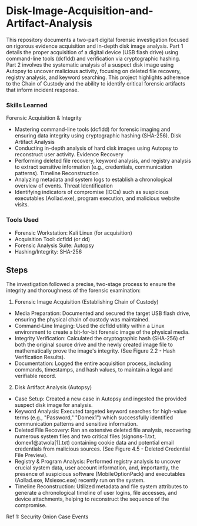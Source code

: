 # Disk-Image-Acquisition-and-Artifact-Analysis

This repository documents a two-part digital forensic investigation focused on rigorous evidence acquisition and in-depth disk image analysis. Part 1 details the proper acquisition of a digital device (USB flash drive) using command-line tools (dcfldd) and verification via cryptographic hashing. Part 2 involves the systematic analysis of a suspect disk image using Autopsy to uncover malicious activity, focusing on deleted file recovery, registry analysis, and keyword searching. This project highlights adherence to the Chain of Custody and the ability to identify critical forensic artifacts that inform incident response.

### Skills Learned

Forensic Acquisition & Integrity
- Mastering command-line tools (dcfldd) for forensic imaging and ensuring data integrity using cryptographic hashing (SHA-256).
Disk Artifact Analysis
- Conducting in-depth analysis of hard disk images using Autopsy to reconstruct user activity.
Evidence Recovery
- Performing deleted file recovery, keyword analysis, and registry analysis to extract sensitive information (e.g., credentials, communication patterns).
Timeline Reconstruction
- Analyzing metadata and system logs to establish a chronological overview of events.
Threat Identification
- Identifying indicators of compromise (IOCs) such as suspicious executables (Aollad.exe), program execution, and malicious website visits.

### Tools Used

- Forensic Workstation: Kali Linux (for acquisition)
- Acquisition Tool: dcfldd (or dd)
- Forensic Analysis Suite: Autopsy
- Hashing/Integrity: SHA-256

## Steps

The investigation followed a precise, two-stage process to ensure the integrity and thoroughness of the forensic examination:

1. Forensic Image Acquisition (Establishing Chain of Custody)

- Media Preparation: Documented and secured the target USB flash drive, ensuring the physical chain of custody was maintained.
- Command-Line Imaging: Used the dcfldd utility within a Linux environment to create a bit-for-bit forensic image of the physical media.
- Integrity Verification: Calculated the cryptographic hash (SHA-256) of both the original source drive and the newly created image file to mathematically prove the image's integrity. (See Figure 2.2 - Hash Verification Results).
- Documentation: Logged the entire acquisition process, including commands, timestamps, and hash values, to maintain a legal and verifiable record.

2. Disk Artifact Analysis (Autopsy)

- Case Setup: Created a new case in Autopsy and ingested the provided suspect disk image for analysis.
- Keyword Analysis: Executed targeted keyword searches for high-value terms (e.g., "Password," "Domex1") which successfully identified communication patterns and sensitive information.
- Deleted File Recovery: Ran an extensive deleted file analysis, recovering numerous system files and two critical files (signons-1.txt, domex1@atwola[1].txt) containing cookie data and potential email credentials from malicious sources. (See Figure 4.5 - Deleted Credential File Preview).
- Registry & Program Analysis: Performed registry analysis to uncover crucial system data, user account information, and, importantly, the presence of suspicious software (MobileOptionPack) and executables (Aollad.exe, Msiexec.exe) recently run on the system.
- Timeline Reconstruction: Utilized metadata and file system attributes to generate a chronological timeline of user logins, file accesses, and device attachments, helping to reconstruct the sequence of the compromise.

 Ref 1: Security Onion Case Events
